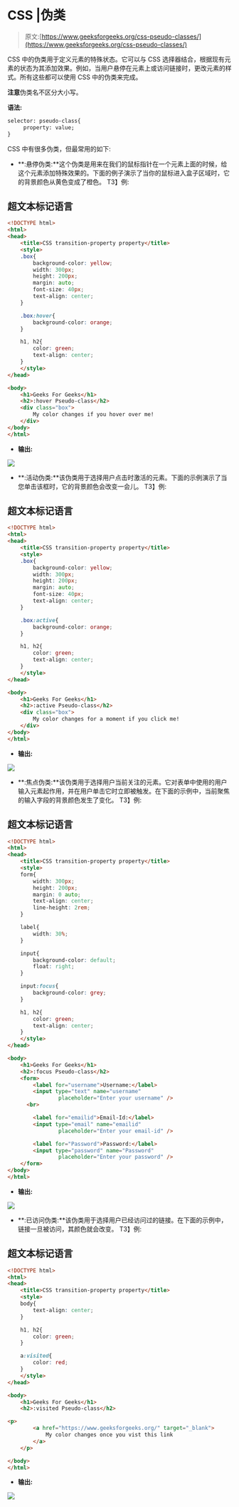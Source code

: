 # CSS |伪类

> 原文:[https://www.geeksforgeeks.org/css-pseudo-classes/](https://www.geeksforgeeks.org/css-pseudo-classes/)

CSS 中的伪类用于定义元素的特殊状态。它可以与 CSS 选择器结合，根据现有元素的状态为其添加效果。例如，当用户悬停在元素上或访问链接时，更改元素的样式。所有这些都可以使用 CSS 中的伪类来完成。

**注意**伪类名不区分大小写。

**语法:**

```html
selector: pseudo-class{
     property: value;
}
```

CSS 中有很多伪类，但最常用的如下:

*   **:悬停伪类:**这个伪类是用来在我们的鼠标指针在一个元素上面的时候，给这个元素添加特殊效果的。下面的例子演示了当你的鼠标进入盒子区域时，它的背景颜色从黄色变成了橙色。
    T3】例:

## 超文本标记语言

```html
<!DOCTYPE html>
<html>
<head>
    <title>CSS transition-property property</title>
    <style>
    .box{
        background-color: yellow;
        width: 300px;
        height: 200px;
        margin: auto;
        font-size: 40px;
        text-align: center;
    }

    .box:hover{
        background-color: orange;
    }

    h1, h2{
        color: green;
        text-align: center;
    }
    </style>
</head>

<body>
    <h1>Geeks For Geeks</h1>
    <h2>:hover Pseudo-class</h2>
    <div class="box">
        My color changes if you hover over me!
    </div>
</body>
</html>                   
```

*   **输出:**

![](img/48c639187e293580a4f4b2b77a92b61a.png)

*   **:活动伪类:**该伪类用于选择用户点击时激活的元素。下面的示例演示了当您单击该框时，它的背景颜色会改变一会儿。
    T3】例:

## 超文本标记语言

```html
<!DOCTYPE html>
<html>
<head>
    <title>CSS transition-property property</title>
    <style>
    .box{
        background-color: yellow;
        width: 300px;
        height: 200px;
        margin: auto;
        font-size: 40px;
        text-align: center;
    }

    .box:active{
        background-color: orange;
    }

    h1, h2{
        color: green;
        text-align: center;
    }
    </style>
</head>

<body>
    <h1>Geeks For Geeks</h1>
    <h2>:active Pseudo-class</h2>
    <div class="box">
        My color changes for a moment if you click me!
    </div>
</body>
</html>                   
```

*   **输出:**

![](img/7217bc93d0152f8ab10d9248235aa08a.png)

*   **:焦点伪类:**该伪类用于选择用户当前关注的元素。它对表单中使用的用户输入元素起作用，并在用户单击它时立即被触发。在下面的示例中，当前聚焦的输入字段的背景颜色发生了变化。
    T3】例:

## 超文本标记语言

```html
<!DOCTYPE html>
<html>
<head>
    <title>CSS transition-property property</title>
    <style>
    form{
        width: 300px;
        height: 200px;
        margin: 0 auto;
        text-align: center;
        line-height: 2rem;
    }

    label{
        width: 30%;
    }

    input{
        background-color: default;
        float: right;
    }

    input:focus{
        background-color: grey;
    }

    h1, h2{
        color: green;
        text-align: center;
    }
    </style>
</head>

<body>
    <h1>Geeks For Geeks</h1>
    <h2>:focus Pseudo-class</h2>
    <form>
        <label for="username">Username:</label>
        <input type="text" name="username"
                placeholder="Enter your username" />
      <br>

        <label for="emailid">Email-Id:</label>
        <input type="email" name="emailid"
                placeholder="Enter your email-id" />

        <label for="Password">Password:</label>
        <input type="password" name="Password"
                placeholder="Enter your password" />
    </form>
</body>
</html>                   
```

*   **输出:**

![](img/0001fb28f7c276f52121ab5121752a0d.png)

*   **:已访问伪类:**该伪类用于选择用户已经访问过的链接。在下面的示例中，链接一旦被访问，其颜色就会改变。
    T3】例:

## 超文本标记语言

```html
<!DOCTYPE html>
<html>
<head>
    <title>CSS transition-property property</title>
    <style>
    body{
        text-align: center;
    }

    h1, h2{
        color: green;
    }

    a:visited{
        color: red;
    }
    </style>
</head>

<body>
    <h1>Geeks For Geeks</h1>
    <h2>:visited Pseudo-class</h2>

<p>
        <a href="https://www.geeksforgeeks.org/" target="_blank">
            My color changes once you vist this link
        </a>
    </p>

</body>
</html>                   
```

*   **输出:**

![](img/9922a1c53973335cd8dd99b71f218ad9.png)